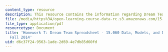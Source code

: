 ```yaml
---
content_type: resource
description: This resource contains the information regarding Dream Team Spreadsheet.
file: /media/https%3A/open-learning-course-data-rc.s3.amazonaws.com/15-060-data-models-and-decisions-fall-2014/d6c37f2495631ade2d694e7db85d60fd_MIT15_060F14_HW7-Dream.pdf
file_type: application/pdf
resourcetype: Document
title: 'Homework 7: Dream Team Spreadsheet - 15.060 Data, Models, and Decisions -
  Fall 2014'
uid: d6c37f24-9563-1ade-2d69-4e7db85d60fd
---
```

